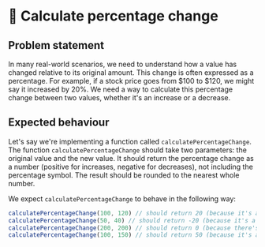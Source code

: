 # 💯 Calculate percentage change

## Problem statement

In many real-world scenarios, we need to understand how a value has changed relative to its original amount. This change is often expressed as a percentage. For example, if a stock price goes from $100 to $120, we might say it increased by 20%. We need a way to calculate this percentage change between two values, whether it's an increase or a decrease.

## Expected behaviour

Let's say we're implementing a function called `calculatePercentageChange`. The function `calculatePercentageChange` should take two parameters: the original value and the new value. It should return the percentage change as a number (positive for increases, negative for decreases), not including the percentage symbol. The result should be rounded to the nearest whole number.


We expect `calculatePercentageChange` to behave in the following way:

```js
calculatePercentageChange(100, 120) // should return 20 (because it's a 20% increase)
calculatePercentageChange(50, 40) // should return -20 (because it's a 20% decrease)
calculatePercentageChange(200, 200) // should return 0 (because there's no change)
calculatePercentageChange(100, 150) // should return 50 (because it's a 50% increase)
```

